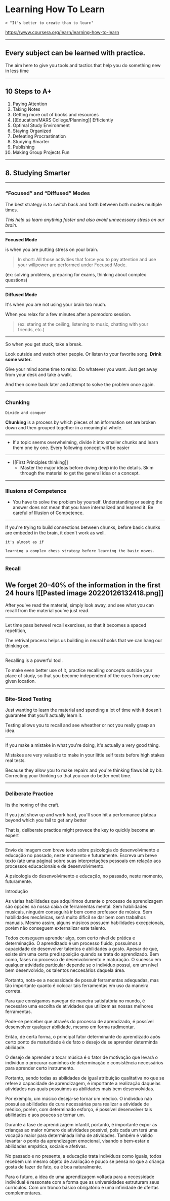 # Learning How To Learn
	> "It's better to create than to learn"
	
https://www.coursera.org/learn/learning-how-to-learn

---

## Every subject can be learned with practice.


The aim here to give you tools and tactics that help you do something new in less time

---

## 10 Steps to A+

1. Paying Attention
2. Taking Notes
3. Getting more out of books and resources
4. [[Education/MARS College/Planning]] Efficiently
5. Optimal Study Environment
6. Staying Organized
7. Defeating Procrastination
8. Studying Smarter
9. Publishing
10. Making Group Projects Fun
---

## 8. Studying Smarter

---

### “Focused” and “Diffused” Modes

The best strategy is to switch back and forth between both modes multiple times.

_This help us learn anything faster and also avoid unnecessary stress on our brain._

---
**Focused Mode** 

is when you are putting stress on your brain.

> In short: All those activities that force you to pay attention and use your willpower are performed under Focused Mode.

(ex: solving problems, preparing for exams, thinking about complex questions)

---
**Diffused Mode** 

It's when you are not using your brain too much. 

When you relax for a few minutes after a pomodoro session.

> (ex: staring at the ceiling, listening to music, chatting with your friends, etc.)

---
So when you get stuck, take a break.

Look outside and watch other people. Or listen to your favorite song. **Drink some water.**

Give your mind some time to relax. Do whatever you want. Just get away from your desk and take a walk.

And then come back later and attempt to solve the problem once again.

---

### Chunking
	Divide and conquer

**Chunking** is a process by which pieces of an information set are broken down and then grouped together in a meaningful whole. 

---

-   If a topic seems overwhelming, divide it into smaller chunks and learn them one by one. Every following concept will be easier
---
- [[First Principles thinking]]
	- Master the major ideas before diving deep into the details. Skim through the material to get the general idea or a concept.

---
### Illusions of Competence

-   You have to solve the problem by yourself. Understanding or seeing the answer does not mean that you have internalized and learned it. Be careful of Illusion of Competence.

---
If you're trying to build connections between chunks, before basic chunks are embeded in the brain, it doen't work as well.
	
	it's almost as if 
	
	learning a complex chess strategy before learning the basic moves.

---

### Recall

We forget 20–40% of the information in the first 24 hours
![[Pasted image 20220126132418.png]]
---

After you've read the material, simply look away, and see what you can recall from the material you've just read. 

---

Let time pass betweel recall exercises, so that it becomes a spaced repetition, 

The retrival process helps us building in neural hooks that we can hang our thinking on.

---

Recalling is a powerful tool. 

To make even better use of it, practice recalling concepts outside your place of study, so that you become independent of the cues from any one given location.
	
---

### Bite-Sized Testing

Just wanting to learn the material and spending a lot of time with it doesn't guarantee that you'll actually learn it. 

Testing allows you to recall and see wheather or not you really grasp an idea. 

---

If you make a mistake in what you're doing, it's actually a very good thing. 

Mistakes are very valuable to make in your little self tests before high stakes real tests.

Because they allow you to make repairs and you're thinking flaws bit by bit. Correcting your thinking so that you can do better next time.

---
### Deliberate Practice

Its the honing of the craft.

If you just show up and work hard, you'll soon hit a performance plateau beyond which you fail to get any better

That is, deliberate practice might provece the key to quickly become an expert

---
  
Envio de imagem com breve texto sobre psicologia do desenvolvimento e educação no passado, neste momento e futuramente. Escreva um breve texto (até uma página) sobre suas interpretações pessoais em relação aos processos educacionais e de desenvolvimento.

A psicologia do desenvolvimento e educação, no passado, neste momento, futuramente.


Introdução


As várias habilidades que adquirimos durante o processo de aprendizagem são opções na nossa caixa de ferramentas mental. Sem habilidades musicais, ninguém conseguirá ir bem como professor de música. Sem habilidades mecânicas, será muito dificil se dar bem com trabalhos manuais. Mesmo assim, alguns músicos possuem habilidades excepcionais, porém não conseguem externalizar este talento. 

Todos conseguem aprender algo, com certo nível de prática e determinação. O aprendizado é um processo fluido, possuimos a capacidade de desenvolver talentos e abilidades a gosto. Apesar de que, existe sim uma certa predisposição quando se trata do aprendizado. Bem como, fases no processo de desenvolvimento e maturação. O sucesso em qualquer atividade particular depende se o indivíduo possui, em um nível bem desenvolvido, os talentos neccesários daquela área.

Portanto, nota-se a necessidade de possuir ferramentas adequadas, mas tão importante quanto é colocar tais ferramentas em uso da maneira correta. 

Para que consigamos navegar de maneira satisfatória no mundo, é necessáro uma escolha de atividades que utilizem as nossas melhores ferramentas. 

Pode-se perceber que através do processo de aprendizado, é possível desenvolver qualquer abilidade, mesmo em forma rudimentar. 

Então, de certa forma, o principal fator determinante do aprendizado após certo ponto de maturidade é de fato o desejo de se aprender determinda abilidade. 

O desejo de aprender a tocar música é o fator de motivação que levará o indivíduo o procurar caminhos de determinação e consistência necessários para aprender certo instrumento. 

Portanto, sendo todas as abilidades de igual atribuição qualitativa no que se refere à capacidade de aprendizagem, é importante a realização daquelas atividades nas quais possuimos as abilidades mais bem desenvolvidas. 

Por exemplo, um músico deseja-se tornar um médico. O indivíduo não possui as abilidades de cura necessárias para realizar a atividade de médico, porém, com determinado esforço, é possível desenvolver tais abilidades e aos poucos se tornar um.

Durante a fase de aprendizagem infantil, portanto, é importante expor as crianças ao maior número de atividades possível,  pois cada um terá uma vocação maior para determinada linha de atividades. Também é valido levantar o ponto da aprendizagem emocional, visando o bem-estar e abilidades  empática, sociais e afetivas.

No passado e no presente, a educação trata indivíduos como iguais, todos recebem um mesmo objeto de avaliação e pouco se pensa no que a criança gosta de fazer de fato, ou é boa naturalmente.

Para o futuro, a idea de uma aprendizagem voltada para a necessidade individual é ressonate com a forma que as universidades estruturam seus currículos. Com um tronco básico obrigatório e uma infinidade de ofertas complementares.

